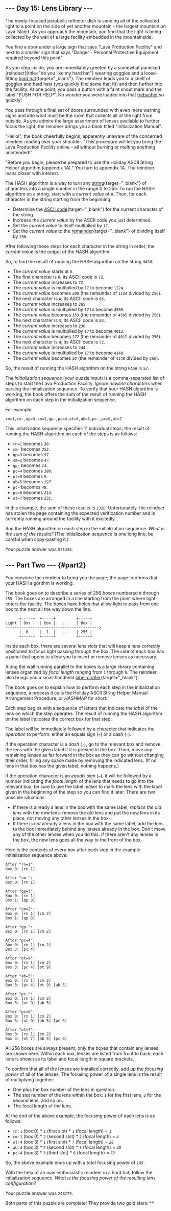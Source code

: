 ## \-\-- Day 15: Lens Library \-\--

The newly-focused parabolic reflector dish is sending all of the
collected light to a point on the side of yet another mountain - the
largest mountain on Lava Island. As you approach the mountain, you find
that the light is being collected by the wall of a large facility
embedded in the mountainside.

You find a door under a large sign that says \"Lava Production
Facility\" and next to a smaller sign that says \"Danger - Personal
Protective Equipment required beyond this point\".

As you step inside, you are immediately greeted by a somewhat panicked
[reindeer]{title="do you like my hard hat"} wearing goggles and a
loose-fitting [hard
hat](https://en.wikipedia.org/wiki/Hard_hat){target="_blank"}. The
reindeer leads you to a shelf of goggles and hard hats (you quickly find
some that fit) and then further into the facility. At one point, you
pass a button with a faint snout mark and the label \"PUSH FOR HELP\".
No wonder you were loaded into that [trebuchet](1) so quickly!

You pass through a final set of doors surrounded with even more warning
signs and into what must be the room that collects all of the light from
outside. As you admire the large assortment of lenses available to
further focus the light, the reindeer brings you a book titled
\"Initialization Manual\".

\"Hello!\", the book cheerfully begins, apparently unaware of the
concerned reindeer reading over your shoulder. \"This procedure will let
you bring the Lava Production Facility online - all without burning or
melting anything unintended!\"

\"Before you begin, please be prepared to use the Holiday ASCII String
Helper algorithm (appendix 1A).\" You turn to appendix 1A. The reindeer
leans closer with interest.

The HASH algorithm is a way to turn any
[string](https://en.wikipedia.org/wiki/String_(computer_science)){target="_blank"}
of characters into a single *number* in the range 0 to 255. To run the
HASH algorithm on a string, start with a *current value* of `0`. Then,
for each character in the string starting from the beginning:

-   Determine the [ASCII
    code](https://en.wikipedia.org/wiki/ASCII#Printable_characters){target="_blank"}
    for the current character of the string.
-   Increase the *current value* by the ASCII code you just determined.
-   Set the *current value* to itself multiplied by `17`.
-   Set the *current value* to the
    [remainder](https://en.wikipedia.org/wiki/Modulo){target="_blank"}
    of dividing itself by `256`.

After following these steps for each character in the string in order,
the *current value* is the output of the HASH algorithm.

So, to find the result of running the HASH algorithm on the string
`HASH`:

-   The *current value* starts at `0`.
-   The first character is `H`; its ASCII code is `72`.
-   The *current value* increases to `72`.
-   The *current value* is multiplied by `17` to become `1224`.
-   The *current value* becomes *`200`* (the remainder of `1224` divided
    by `256`).
-   The next character is `A`; its ASCII code is `65`.
-   The *current value* increases to `265`.
-   The *current value* is multiplied by `17` to become `4505`.
-   The *current value* becomes *`153`* (the remainder of `4505` divided
    by `256`).
-   The next character is `S`; its ASCII code is `83`.
-   The *current value* increases to `236`.
-   The *current value* is multiplied by `17` to become `4012`.
-   The *current value* becomes *`172`* (the remainder of `4012` divided
    by `256`).
-   The next character is `H`; its ASCII code is `72`.
-   The *current value* increases to `244`.
-   The *current value* is multiplied by `17` to become `4148`.
-   The *current value* becomes *`52`* (the remainder of `4148` divided
    by `256`).

So, the result of running the HASH algorithm on the string `HASH` is
*`52`*.

The *initialization sequence* (your puzzle input) is a comma-separated
list of steps to start the Lava Production Facility. *Ignore newline
characters* when parsing the initialization sequence. To verify that
your HASH algorithm is working, the book offers the sum of the result of
running the HASH algorithm on each step in the initialization sequence.

For example:

    rn=1,cm-,qp=3,cm=2,qp-,pc=4,ot=9,ab=5,pc-,pc=6,ot=7

This initialization sequence specifies 11 individual steps; the result
of running the HASH algorithm on each of the steps is as follows:

-   `rn=1` becomes *`30`*.
-   `cm-` becomes *`253`*.
-   `qp=3` becomes *`97`*.
-   `cm=2` becomes *`47`*.
-   `qp-` becomes *`14`*.
-   `pc=4` becomes *`180`*.
-   `ot=9` becomes *`9`*.
-   `ab=5` becomes *`197`*.
-   `pc-` becomes *`48`*.
-   `pc=6` becomes *`214`*.
-   `ot=7` becomes *`231`*.

In this example, the sum of these results is *`1320`*. Unfortunately,
the reindeer has stolen the page containing the expected verification
number and is currently running around the facility with it excitedly.

Run the HASH algorithm on each step in the initialization sequence.
*What is the sum of the results?* (The initialization sequence is one
long line; be careful when copy-pasting it.)

Your puzzle answer was `521434`.

## \-\-- Part Two \-\-- {#part2}

You convince the reindeer to bring you the page; the page confirms that
your HASH algorithm is working.

The book goes on to describe a series of 256 *boxes* numbered `0`
through `255`. The boxes are arranged in a line starting from the point
where light enters the facility. The boxes have holes that allow light
to pass from one box to the next all the way down the line.

          +-----+  +-----+         +-----+
    Light | Box |  | Box |   ...   | Box |
    ----------------------------------------->
          |  0  |  |  1  |   ...   | 255 |
          +-----+  +-----+         +-----+

Inside each box, there are several *lens slots* that will keep a lens
correctly positioned to focus light passing through the box. The side of
each box has a panel that opens to allow you to insert or remove lenses
as necessary.

Along the wall running parallel to the boxes is a large library
containing lenses organized by *focal length* ranging from `1` through
`9`. The reindeer also brings you a small handheld [label
printer](https://en.wikipedia.org/wiki/Label_printer){target="_blank"}.

The book goes on to explain how to perform each step in the
initialization sequence, a process it calls the Holiday ASCII String
Helper Manual Arrangement Procedure, or *HASHMAP* for short.

Each step begins with a sequence of letters that indicate the *label* of
the lens on which the step operates. The result of running the HASH
algorithm on the label indicates the correct box for that step.

The label will be immediately followed by a character that indicates the
*operation* to perform: either an equals sign (`=`) or a dash (`-`).

If the operation character is a *dash* (`-`), go to the relevant box and
remove the lens with the given label if it is present in the box. Then,
move any remaining lenses as far forward in the box as they can go
without changing their order, filling any space made by removing the
indicated lens. (If no lens in that box has the given label, nothing
happens.)

If the operation character is an *equals sign* (`=`), it will be
followed by a number indicating the *focal length* of the lens that
needs to go into the relevant box; be sure to use the label maker to
mark the lens with the label given in the beginning of the step so you
can find it later. There are two possible situations:

-   If there is already a lens in the box with the same label, *replace
    the old lens* with the new lens: remove the old lens and put the new
    lens in its place, not moving any other lenses in the box.
-   If there is *not* already a lens in the box with the same label, add
    the lens to the box immediately behind any lenses already in the
    box. Don\'t move any of the other lenses when you do this. If there
    aren\'t any lenses in the box, the new lens goes all the way to the
    front of the box.

Here is the contents of every box after each step in the example
initialization sequence above:

    After "rn=1":
    Box 0: [rn 1]

    After "cm-":
    Box 0: [rn 1]

    After "qp=3":
    Box 0: [rn 1]
    Box 1: [qp 3]

    After "cm=2":
    Box 0: [rn 1] [cm 2]
    Box 1: [qp 3]

    After "qp-":
    Box 0: [rn 1] [cm 2]

    After "pc=4":
    Box 0: [rn 1] [cm 2]
    Box 3: [pc 4]

    After "ot=9":
    Box 0: [rn 1] [cm 2]
    Box 3: [pc 4] [ot 9]

    After "ab=5":
    Box 0: [rn 1] [cm 2]
    Box 3: [pc 4] [ot 9] [ab 5]

    After "pc-":
    Box 0: [rn 1] [cm 2]
    Box 3: [ot 9] [ab 5]

    After "pc=6":
    Box 0: [rn 1] [cm 2]
    Box 3: [ot 9] [ab 5] [pc 6]

    After "ot=7":
    Box 0: [rn 1] [cm 2]
    Box 3: [ot 7] [ab 5] [pc 6]

All 256 boxes are always present; only the boxes that contain any lenses
are shown here. Within each box, lenses are listed from front to back;
each lens is shown as its label and focal length in square brackets.

To confirm that all of the lenses are installed correctly, add up the
*focusing power* of all of the lenses. The focusing power of a single
lens is the result of multiplying together:

-   One plus the box number of the lens in question.
-   The slot number of the lens within the box: `1` for the first lens,
    `2` for the second lens, and so on.
-   The focal length of the lens.

At the end of the above example, the focusing power of each lens is as
follows:

-   `rn`: `1` (box 0) \* `1` (first slot) \* `1` (focal length) = *`1`*
-   `cm`: `1` (box 0) \* `2` (second slot) \* `2` (focal length) = *`4`*
-   `ot`: `4` (box 3) \* `1` (first slot) \* `7` (focal length) = *`28`*
-   `ab`: `4` (box 3) \* `2` (second slot) \* `5` (focal length) =
    *`40`*
-   `pc`: `4` (box 3) \* `3` (third slot) \* `6` (focal length) = *`72`*

So, the above example ends up with a total focusing power of *`145`*.

With the help of an over-enthusiastic reindeer in a hard hat, follow the
initialization sequence. *What is the focusing power of the resulting
lens configuration?*

Your puzzle answer was `248279`.

Both parts of this puzzle are complete! They provide two gold stars:
\*\*
